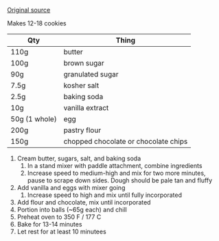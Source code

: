 [Original source](http://web.archive.org/web/20150922090503/http://www.chefsteps.com/activities/chocolate-chip-cookies)

Makes 12-18 cookies

| Qty           | Thing |
|---------------|-------|
| 110g          | butter
| 100g          | brown sugar
| 90g           | granulated sugar
| 7.5g          | kosher salt
| 2.5g          | baking soda
| 10g           | vanilla extract
| 50g (1 whole) | egg
| 200g          | pastry flour
| 150g          | chopped chocolate or chocolate chips

1. Cream butter, sugars, salt, and baking soda
	1. In a stand mixer with paddle attachment, combine ingredients
	2. Increase speed to medium-high and mix for two more minutes, pause to scrape down sides. Dough should be pale tan and fluffy
2. Add vanilla and eggs with mixer going
	1. Increase speed to high and mix until fully incorporated
3. Add flour and chocolate, mix until incorporated
4. Portion into balls (~65g each) and chill
5. Preheat oven to 350 F / 177 C
6. Bake for 13-14 minutes
7. Let rest for at least 10 minutees